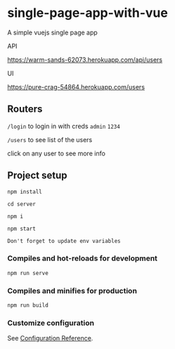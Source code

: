 # single-page-app-with-vue

A simple vuejs single page app 

API

https://warm-sands-62073.herokuapp.com/api/users

UI 

https://pure-crag-54864.herokuapp.com/users


## Routers 

`/login` to login in with creds `admin` `1234` 

`/users` to see list of the users 

click on any user to see more info 


## Project setup
```
npm install
```
`cd server`

`npm i`

`npm start`

```
Don't forget to update env variables
```
### Compiles and hot-reloads for development
```
npm run serve
```

### Compiles and minifies for production
```
npm run build
```

### Customize configuration
See [Configuration Reference](https://cli.vuejs.org/config/).
